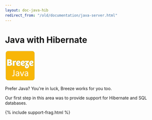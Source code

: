 ```yaml
---
layout: doc-java-hib
redirect_from: "/old/documentation/java-server.html"
---
```


# Java with Hibernate

<a class="logo-inline" href="/doc-java-hib" title="Java">
  <img src="/images/logos/Breeze-java.png" alt="Java" width="100">
</a> 

Prefer Java? You're in luck, Breeze works for you too.

Our first step in this area was to provide support for Hibernate and SQL databases. 

<div style="clear:both" />

{% include support-frag.html %}

